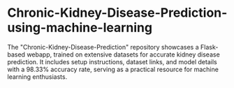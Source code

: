 # Chronic-Kidney-Disease-Prediction-using-machine-learning
The "Chronic-Kidney-Disease-Prediction" repository showcases a Flask-based webapp, trained on extensive datasets for accurate kidney disease prediction. It includes setup instructions, dataset links, and model details with a 98.33% accuracy rate, serving as a practical resource for machine learning enthusiasts.
